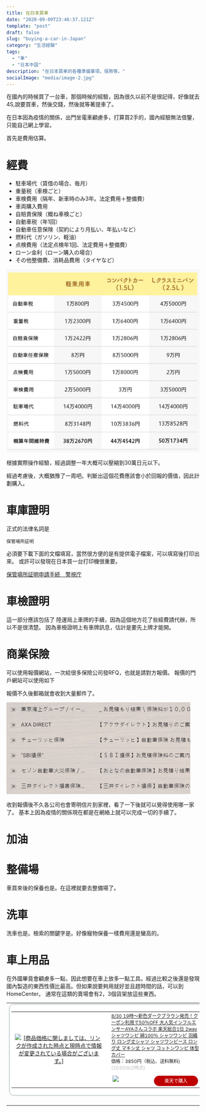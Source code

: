 ```yaml
---
title: 在日本買車
date: "2020-09-09T23:46:37.121Z"
template: "post"
draft: false
slug: "buying-a-car-in-Japan"
category: "生活経験"
tags:
  - "車"
  - "日本中国"
description: "在日本買車的各種準備事項，保險等。"
socialImage: "media/image-2.jpg"
---
```


在國內的時候買了一台車，那個時候的經驗，因為很久以前不是很記得，好像就去4S,說要買車，然後交錢，然後就等著提車了。

在日本因為疫情的關係，出門坐電車顧慮多，打算買2手的，國內經驗無法借鑒，只能自己網上學習。

首先是費用估算。

# 經費

- 駐車場代（賃借の場合、毎月）
- 重量税（車検ごと）
- 車検費用（隔年、新車時のみ3年。法定費用＋整備費）
- 車両購入費用
- 自賠責保険（概ね車検ごと）
- 自動車税（年1回）
- 自動車任意保険（契約により月払い、年払いなど）
- 燃料代（ガソリン、軽油）
- 点検費用（法定点検年1回、法定費用＋整備費）
- ローン金利（ローン購入の場合）
- その他整備費、消耗品費用（タイヤなど）

![](2020-09-09-16-53-14.png)

根據實際操作經驗，經過調整一年大概可以壓縮到30萬日元以下。

經過考慮後，大概猶豫了一周吧。判斷出這個花費應該會小於回報的價值，因此計劃購入。

# 車庫證明

正式的法律名詞是
```
保管場所証明
```
必須要下載下面的文檔填寫，當然很方便的是有提供電子檔案，可以填寫後打印出來。
或許可以發現在日本買一台打印機很重要。

[保管場所証明申請手続　警視庁](https://www.keishicho.metro.tokyo.jp/smph/tetsuzuki/kotsu/hokan/syako_tetsuzuki/jidousha_syomei.html)

# 車檢證明

這一部分應該包括了 陸運局上車牌的手續，因為這個地方花了些經費請代辦，所以不是很清楚。
因為車檢證明上有車牌訊息，估計是要先上牌才能開。

# 商業保險

可以使用報價網站，一次給很多保險公司發RFQ，也就是請對方報價。
報價的門戶網站可以使用如下

報價不久後郵箱就會收到大量郵件了。

![](2020-09-09-17-23-14.png)

收到報價後不久各公司也會寄明信片到家裡，看了一下後就可以覺得使用哪一家了。
基本上因為疫情的關係現在都是在網絡上就可以完成一切的手續了。

# 加油

# 整備場
車買來後的保養也是。在這裡就要去整備場了。

# 洗車
洗車也是。檢索的關鍵字是。好像寵物保養一樣費用還是蠻高的。

# 車上用品

在外國畢竟會顧慮多一點，因此想要在車上放多一點工具。經過比較之後還是發現國內製造的東西性價比最高。但如果說要夠用就好並且趕時間的話，可以到HomeCenter。
通常在這類的賣場會有2，3個貨架放這些東西。




<table border="0" cellpadding="0" cellspacing="0"><tr><td><div style="border:1px solid #95a5a6;border-radius:.75rem;background-color:#FFFFFF;width:504px;margin:0px;padding:5px;text-align:center;overflow:hidden;"><table><tr><td style="width:240px"><a href="https://hb.afl.rakuten.co.jp/ichiba/1cd88048.d45b9408.1cd88049.14d32925/?pc=https%3A%2F%2Fitem.rakuten.co.jp%2Fsunflower8%2F9102-1650%2F&link_type=picttext&ut=eyJwYWdlIjoiaXRlbSIsInR5cGUiOiJwaWN0dGV4dCIsInNpemUiOiIyNDB4MjQwIiwibmFtIjoxLCJuYW1wIjoicmlnaHQiLCJjb20iOjEsImNvbXAiOiJkb3duIiwicHJpY2UiOjEsImJvciI6MSwiY29sIjoxLCJiYnRuIjoxLCJwcm9kIjowfQ%3D%3D" target="_blank" rel="nofollow sponsored noopener" style="word-wrap:break-word;"  ><img src="https://hbb.afl.rakuten.co.jp/hgb/1cd88048.d45b9408.1cd88049.14d32925/?me_id=1265761&item_id=10004525&pc=https%3A%2F%2Fthumbnail.image.rakuten.co.jp%2F%400_mall%2Fsunflower8%2Fcabinet%2Fitem10%2F9102-1650-2020awa1.jpg%3F_ex%3D240x240&s=240x240&t=picttext" border="0" style="margin:2px" alt="[商品価格に関しましては、リンクが作成された時点と現時点で情報が変更されている場合がございます。]" title="[商品価格に関しましては、リンクが作成された時点と現時点で情報が変更されている場合がございます。]"></a></td><td style="vertical-align:top;width:248px;"><p style="font-size:12px;line-height:1.4em;text-align:left;margin:0px;padding:2px 6px;word-wrap:break-word"><a href="https://hb.afl.rakuten.co.jp/ichiba/1cd88048.d45b9408.1cd88049.14d32925/?pc=https%3A%2F%2Fitem.rakuten.co.jp%2Fsunflower8%2F9102-1650%2F&link_type=picttext&ut=eyJwYWdlIjoiaXRlbSIsInR5cGUiOiJwaWN0dGV4dCIsInNpemUiOiIyNDB4MjQwIiwibmFtIjoxLCJuYW1wIjoicmlnaHQiLCJjb20iOjEsImNvbXAiOiJkb3duIiwicHJpY2UiOjEsImJvciI6MSwiY29sIjoxLCJiYnRuIjoxLCJwcm9kIjowfQ%3D%3D" target="_blank" rel="nofollow sponsored noopener" style="word-wrap:break-word;"  >8/30 19時〜新色ダークブラウン発売！クーポン利用で50％OFF 大人気インフルエンサーAYAさんコラボ 楽天総合1位 2way シャツワンピ 綿100％ シャツワンピ 羽織り ロング丈シャツ シャツワンピース ロング丈 マキシ丈 シャツ コットンワンピ 体型カバー</a><br><span >価格：3850円（税込、送料無料)</span> <span style="color:#BBB">(2020/9/2時点)</span></p><div style="margin:10px;"><a href="https://hb.afl.rakuten.co.jp/ichiba/1cd88048.d45b9408.1cd88049.14d32925/?pc=https%3A%2F%2Fitem.rakuten.co.jp%2Fsunflower8%2F9102-1650%2F&link_type=picttext&ut=eyJwYWdlIjoiaXRlbSIsInR5cGUiOiJwaWN0dGV4dCIsInNpemUiOiIyNDB4MjQwIiwibmFtIjoxLCJuYW1wIjoicmlnaHQiLCJjb20iOjEsImNvbXAiOiJkb3duIiwicHJpY2UiOjEsImJvciI6MSwiY29sIjoxLCJiYnRuIjoxLCJwcm9kIjowfQ%3D%3D" target="_blank" rel="nofollow sponsored noopener" style="word-wrap:break-word;"  ><img src="https://static.affiliate.rakuten.co.jp/makelink/rl.svg" style="float:left;max-height:27px;width:auto;margin-top:0"></a><a href="https://hb.afl.rakuten.co.jp/ichiba/1cd88048.d45b9408.1cd88049.14d32925/?pc=https%3A%2F%2Fitem.rakuten.co.jp%2Fsunflower8%2F9102-1650%2F%3Fscid%3Daf_pc_bbtn&link_type=picttext&ut=eyJwYWdlIjoiaXRlbSIsInR5cGUiOiJwaWN0dGV4dCIsInNpemUiOiIyNDB4MjQwIiwibmFtIjoxLCJuYW1wIjoicmlnaHQiLCJjb20iOjEsImNvbXAiOiJkb3duIiwicHJpY2UiOjEsImJvciI6MSwiY29sIjoxLCJiYnRuIjoxLCJwcm9kIjowfQ==" target="_blank" rel="nofollow sponsored noopener" style="word-wrap:break-word;"  ><div style="float:right;width:41%;height:27px;background-color:#bf0000;color:#fff !important;font-size:12px;font-weight:500;line-height:27px;margin-left:1px;padding: 0 12px;border-radius:16px;cursor:pointer;text-align:center;">楽天で購入</div></a></div></td></tr></table></div><br><p style="color:#000000;font-size:12px;line-height:1.4em;margin:5px;word-wrap:break-word"></p></td></tr></table>